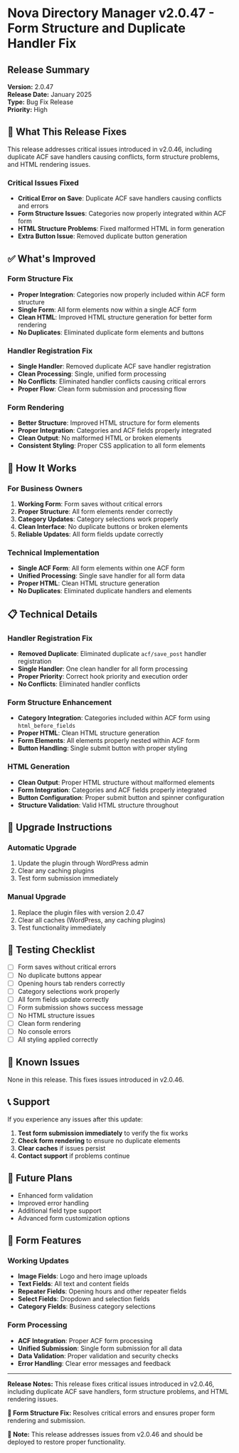 # Nova Directory Manager v2.0.47 - Form Structure and Duplicate Handler Fix

## Release Summary

**Version:** 2.0.47  
**Release Date:** January 2025  
**Type:** Bug Fix Release  
**Priority:** High

## 🔧 What This Release Fixes

This release addresses critical issues introduced in v2.0.46, including duplicate ACF save handlers causing conflicts, form structure problems, and HTML rendering issues.

### Critical Issues Fixed
- **Critical Error on Save**: Duplicate ACF save handlers causing conflicts and errors
- **Form Structure Issues**: Categories now properly integrated within ACF form
- **HTML Structure Problems**: Fixed malformed HTML in form generation
- **Extra Button Issue**: Removed duplicate button generation

## ✅ What's Improved

### Form Structure Fix
- **Proper Integration**: Categories now properly included within ACF form structure
- **Single Form**: All form elements now within a single ACF form
- **Clean HTML**: Improved HTML structure generation for better form rendering
- **No Duplicates**: Eliminated duplicate form elements and buttons

### Handler Registration Fix
- **Single Handler**: Removed duplicate ACF save handler registration
- **Clean Processing**: Single, unified form processing
- **No Conflicts**: Eliminated handler conflicts causing critical errors
- **Proper Flow**: Clean form submission and processing flow

### Form Rendering
- **Better Structure**: Improved HTML structure for form elements
- **Proper Integration**: Categories and ACF fields properly integrated
- **Clean Output**: No malformed HTML or broken elements
- **Consistent Styling**: Proper CSS application to all form elements

## 🚀 How It Works

### For Business Owners
1. **Working Form**: Form saves without critical errors
2. **Proper Structure**: All form elements render correctly
3. **Category Updates**: Category selections work properly
4. **Clean Interface**: No duplicate buttons or broken elements
5. **Reliable Updates**: All form fields update correctly

### Technical Implementation
- **Single ACF Form**: All form elements within one ACF form
- **Unified Processing**: Single save handler for all form data
- **Proper HTML**: Clean HTML structure generation
- **No Duplicates**: Eliminated duplicate handlers and elements

## 📋 Technical Details

### Handler Registration Fix
- **Removed Duplicate**: Eliminated duplicate `acf/save_post` handler registration
- **Single Handler**: One clean handler for all form processing
- **Proper Priority**: Correct hook priority and execution order
- **No Conflicts**: Eliminated handler conflicts

### Form Structure Enhancement
- **Category Integration**: Categories included within ACF form using `html_before_fields`
- **Proper HTML**: Clean HTML structure generation
- **Form Elements**: All elements properly nested within ACF form
- **Button Handling**: Single submit button with proper styling

### HTML Generation
- **Clean Output**: Proper HTML structure without malformed elements
- **Form Integration**: Categories and ACF fields properly integrated
- **Button Configuration**: Proper submit button and spinner configuration
- **Structure Validation**: Valid HTML structure throughout

## 🔄 Upgrade Instructions

### Automatic Upgrade
1. Update the plugin through WordPress admin
2. Clear any caching plugins
3. Test form submission immediately

### Manual Upgrade
1. Replace the plugin files with version 2.0.47
2. Clear all caches (WordPress, any caching plugins)
3. Test functionality immediately

## 🧪 Testing Checklist

- [ ] Form saves without critical errors
- [ ] No duplicate buttons appear
- [ ] Opening hours tab renders correctly
- [ ] Category selections work properly
- [ ] All form fields update correctly
- [ ] Form submission shows success message
- [ ] No HTML structure issues
- [ ] Clean form rendering
- [ ] No console errors
- [ ] All styling applied correctly

## 🐛 Known Issues

None in this release. This fixes issues introduced in v2.0.46.

## 📞 Support

If you experience any issues after this update:

1. **Test form submission immediately** to verify the fix works
2. **Check form rendering** to ensure no duplicate elements
3. **Clear caches** if issues persist
4. **Contact support** if problems continue

## 🔮 Future Plans

- Enhanced form validation
- Improved error handling
- Additional field type support
- Advanced form customization options

## 🔧 Form Features

### Working Updates
- **Image Fields**: Logo and hero image uploads
- **Text Fields**: All text and content fields
- **Repeater Fields**: Opening hours and other repeater fields
- **Select Fields**: Dropdown and selection fields
- **Category Fields**: Business category selections

### Form Processing
- **ACF Integration**: Proper ACF form processing
- **Unified Submission**: Single form submission for all data
- **Data Validation**: Proper validation and security checks
- **Error Handling**: Clear error messages and feedback

---

**Release Notes:** This release fixes critical issues introduced in v2.0.46, including duplicate ACF save handlers, form structure problems, and HTML rendering issues.

**🔧 Form Structure Fix:** Resolves critical errors and ensures proper form rendering and submission.

**🔄 Note:** This release addresses issues from v2.0.46 and should be deployed to restore proper functionality.
